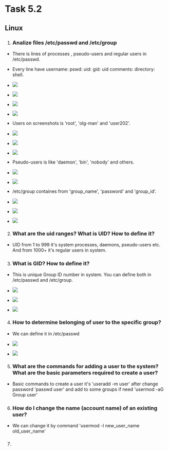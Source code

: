 # Task 5.2

## Linux

1. ### Analize files /etc/passwd and /etc/group

* There is lines of processes , pseudo-users and regular users in /etc/passwd. 

* Every line have 
username: pswd: uid: gid: uid comments: directory: shell.

* ![](img/sys1.png)

* ![](img/sys2.png)

* ![](img/sys5.png)

* ![](img/sys9.png)

* Users on screenshots is 'root', 'olg-man' and 'user202'.

* ![](img/sys3.png)

* ![](img/sys4.png)

* ![](img/sys6.png)

* Pseudo-users is like 'daemon', 'bin', 'nobody' and others.

* ![](img/sys7.png)

* ![](img/sys8.png)

* /etc/group containes from 'group_name', 'password' and 'group_id'.

* ![](img/sys12.png)

* ![](img/sys13.png)

* ![](img/sys14.png)

2. ### What are the uid ranges? What is UID? How to define it?

* UID from 1 to 999 it's system processes, daemons, pseudo-users etc. And from 1000+ it's regular users in system.

3. ### What is GID? How to define it?

* This is unique Group ID number in system. You can define both in  /etc/passwd and /etc/group. 

* ![](img/sys15.png)

* ![](img/sys16.png)

* ![](img/sys17.png)

4. ### How to determine belonging of user to the specific group? 

* We can define it in /etc/passwd

* ![](img/sys10.png)

* ![](img/sys11.png)

5. ### What are the commands for adding a user to the system? What are the basic parameters required to create a user?

* Basic commands to create a user it's 'useradd -m user' after change password 'passwd user' and add to some groups if need 'usermod -aG Group user'

6. ### How do I change the name (account name) of an existing user?

* We can change it by command 'usermod -l new_user_name old_user_name'

7. ### 